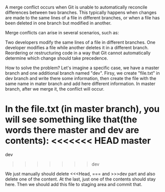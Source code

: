 A merge conflict occurs when Git is unable to automatically reconcile differences between two branches. This typically happens when changes are made to the same lines of a file in different branches, or when a file has been deleted in one branch but modified in another.

Merge conflicts can arise in several scenarios, such as:

Two developers modify the same lines of a file in different branches.
One developer modifies a file while another deletes it in a different branch.
Reordering or restructuring code in a way that Git cannot automatically determine which change should take precedence.

How to solve the problem?
Let's imagine a specific case, we have a master branch and one additional branch named "dev".
Firsy, we create "file.txt" in dev branch and write there some information, then create the file with the same name in mater branch and add here different information. In master branch, after we merge it, the conflict will occur.

In the file.txt (in master branch), you will see something like that(the words there master and dev are contents):
<<<<<<< HEAD
master
=======
dev
>>>>>>> dev

We just manually should delete <<<Head, === and >>>dev part and also delete one of the content. At the last, just one of the contents should stay here.
Then we should add this file to staging area and commit that. 

